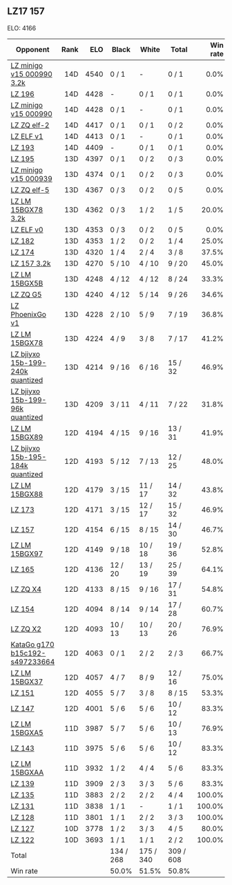 ## LZ17 157 ##

ELO: 4166

Opponent | Rank | ELO | Black | White | Total | Win rate
---------|-----:|----:|-------|-------|-------|-------:
[LZ minigo v15 000990 3.2k](LZ%20minigo%20v15%20000990%203.2k.md) | 14D | 4540 | 0 / 1 | - | 0 / 1 | 0.0%
[LZ 196](LZ%20196.md) | 14D | 4428 | - | 0 / 1 | 0 / 1 | 0.0%
[LZ minigo v15 000990](LZ%20minigo%20v15%20000990.md) | 14D | 4428 | 0 / 1 | - | 0 / 1 | 0.0%
[LZ ZQ elf-2](LZ%20ZQ%20elf-2.md) | 14D | 4417 | 0 / 1 | 0 / 1 | 0 / 2 | 0.0%
[LZ ELF v1](LZ%20ELF%20v1.md) | 14D | 4413 | 0 / 1 | - | 0 / 1 | 0.0%
[LZ 193](LZ%20193.md) | 14D | 4409 | - | 0 / 1 | 0 / 1 | 0.0%
[LZ 195](LZ%20195.md) | 13D | 4397 | 0 / 1 | 0 / 2 | 0 / 3 | 0.0%
[LZ minigo v15 000939](LZ%20minigo%20v15%20000939.md) | 13D | 4374 | 0 / 1 | 0 / 2 | 0 / 3 | 0.0%
[LZ ZQ elf-5](LZ%20ZQ%20elf-5.md) | 13D | 4367 | 0 / 3 | 0 / 2 | 0 / 5 | 0.0%
[LZ LM 15BGX78 3.2k](LZ%20LM%2015BGX78%203.2k.md) | 13D | 4362 | 0 / 3 | 1 / 2 | 1 / 5 | 20.0%
[LZ ELF v0](LZ%20ELF%20v0.md) | 13D | 4353 | 0 / 3 | 0 / 2 | 0 / 5 | 0.0%
[LZ 182](LZ%20182.md) | 13D | 4353 | 1 / 2 | 0 / 2 | 1 / 4 | 25.0%
[LZ 174](LZ%20174.md) | 13D | 4320 | 1 / 4 | 2 / 4 | 3 / 8 | 37.5%
[LZ 157 3.2k](LZ%20157%203.2k.md) | 13D | 4270 | 5 / 10 | 4 / 10 | 9 / 20 | 45.0%
[LZ LM 15BGX5B](LZ%20LM%2015BGX5B.md) | 13D | 4248 | 4 / 12 | 4 / 12 | 8 / 24 | 33.3%
[LZ ZQ G5](LZ%20ZQ%20G5.md) | 13D | 4240 | 4 / 12 | 5 / 14 | 9 / 26 | 34.6%
[LZ PhoenixGo v1](LZ%20PhoenixGo%20v1.md) | 13D | 4228 | 2 / 10 | 5 / 9 | 7 / 19 | 36.8%
[LZ LM 15BGX78](LZ%20LM%2015BGX78.md) | 13D | 4224 | 4 / 9 | 3 / 8 | 7 / 17 | 41.2%
[LZ bjiyxo 15b-199-240k quantized](LZ%20bjiyxo%2015b-199-240k%20quantized.md) | 13D | 4214 | 9 / 16 | 6 / 16 | 15 / 32 | 46.9%
[LZ bjiyxo 15b-199-96k quantized](LZ%20bjiyxo%2015b-199-96k%20quantized.md) | 13D | 4209 | 3 / 11 | 4 / 11 | 7 / 22 | 31.8%
[LZ LM 15BGX89](LZ%20LM%2015BGX89.md) | 12D | 4194 | 4 / 15 | 9 / 16 | 13 / 31 | 41.9%
[LZ bjiyxo 15b-195-184k quantized](LZ%20bjiyxo%2015b-195-184k%20quantized.md) | 12D | 4193 | 5 / 12 | 7 / 13 | 12 / 25 | 48.0%
[LZ LM 15BGX88](LZ%20LM%2015BGX88.md) | 12D | 4179 | 3 / 15 | 11 / 17 | 14 / 32 | 43.8%
[LZ 173](LZ%20173.md) | 12D | 4171 | 3 / 15 | 12 / 17 | 15 / 32 | 46.9%
[LZ 157](LZ%20157.md) | 12D | 4154 | 6 / 15 | 8 / 15 | 14 / 30 | 46.7%
[LZ LM 15BGX97](LZ%20LM%2015BGX97.md) | 12D | 4149 | 9 / 18 | 10 / 18 | 19 / 36 | 52.8%
[LZ 165](LZ%20165.md) | 12D | 4136 | 12 / 20 | 13 / 19 | 25 / 39 | 64.1%
[LZ ZQ X4](LZ%20ZQ%20X4.md) | 12D | 4133 | 8 / 15 | 9 / 16 | 17 / 31 | 54.8%
[LZ 154](LZ%20154.md) | 12D | 4094 | 8 / 14 | 9 / 14 | 17 / 28 | 60.7%
[LZ ZQ X2](LZ%20ZQ%20X2.md) | 12D | 4093 | 10 / 13 | 10 / 13 | 20 / 26 | 76.9%
[KataGo g170 b15c192-s497233664](KataGo%20g170%20b15c192-s497233664.md) | 12D | 4063 | 0 / 1 | 2 / 2 | 2 / 3 | 66.7%
[LZ LM 15BGX37](LZ%20LM%2015BGX37.md) | 12D | 4057 | 4 / 7 | 8 / 9 | 12 / 16 | 75.0%
[LZ 151](LZ%20151.md) | 12D | 4055 | 5 / 7 | 3 / 8 | 8 / 15 | 53.3%
[LZ 147](LZ%20147.md) | 12D | 4001 | 5 / 6 | 5 / 6 | 10 / 12 | 83.3%
[LZ LM 15BGXA5](LZ%20LM%2015BGXA5.md) | 11D | 3987 | 5 / 7 | 5 / 6 | 10 / 13 | 76.9%
[LZ 143](LZ%20143.md) | 11D | 3975 | 5 / 6 | 5 / 6 | 10 / 12 | 83.3%
[LZ LM 15BGXAA](LZ%20LM%2015BGXAA.md) | 11D | 3932 | 1 / 2 | 4 / 4 | 5 / 6 | 83.3%
[LZ 139](LZ%20139.md) | 11D | 3909 | 2 / 3 | 3 / 3 | 5 / 6 | 83.3%
[LZ 135](LZ%20135.md) | 11D | 3883 | 2 / 2 | 2 / 2 | 4 / 4 | 100.0%
[LZ 131](LZ%20131.md) | 11D | 3838 | 1 / 1 | - | 1 / 1 | 100.0%
[LZ 128](LZ%20128.md) | 11D | 3801 | 1 / 1 | 2 / 2 | 3 / 3 | 100.0%
[LZ 127](LZ%20127.md) | 10D | 3778 | 1 / 2 | 3 / 3 | 4 / 5 | 80.0%
[LZ 122](LZ%20122.md) | 10D | 3693 | 1 / 1 | 1 / 1 | 2 / 2 | 100.0%
Total | | | 134 / 268 | 175 / 340 | 309 / 608 | 
Win rate| | | 50.0% | 51.5% | 50.8% | 
